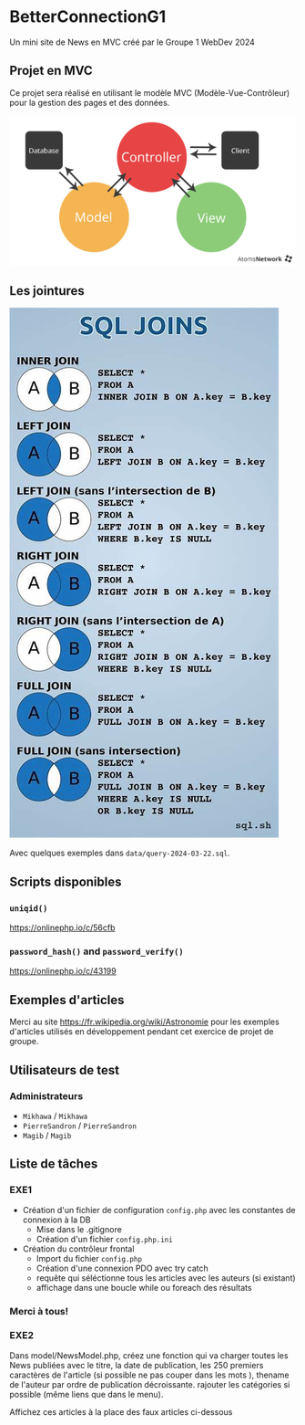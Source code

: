 # BetterConnectionG1
Un mini site de News en MVC créé par le Groupe 1 WebDev 2024

## Projet en MVC

Ce projet sera réalisé en utilisant le modèle MVC (Modèle-Vue-Contrôleur) pour la gestion des pages et des données.

![MVC](https://raw.githubusercontent.com/WebDevCF2m2023/OneConnectionG2/main/public/img/MVC.png)

## Les jointures
![join](https://raw.githubusercontent.com/WebDevCF2m2023/BetterConnectionG1/main/public/img/sql-joins.jpg)

Avec quelques exemples dans `data/query-2024-03-22.sql`.

## Scripts disponibles

### `uniqid()`

https://onlinephp.io/c/56cfb

### `password_hash()` and `password_verify()`

https://onlinephp.io/c/43199

## Exemples d'articles

Merci au site https://fr.wikipedia.org/wiki/Astronomie pour les exemples d'articles utilisés en développement pendant cet exercice de projet de groupe.

## Utilisateurs de test

### Administrateurs

- `Mikhawa` / `Mikhawa`
- `PierreSandron` / `PierreSandron`
- `Magib` / `Magib`

## Liste de tâches

### EXE1
- Création d'un fichier de configuration `config.php` avec les constantes de connexion à la DB
    - Mise dans le .gitignore
    - Création d'un fichier `config.php.ini`
- Création du contrôleur frontal
    - Import du fichier `config.php`
    - Création d'une connexion PDO avec try catch
    - requête qui séléctionne tous les articles avec les auteurs (si existant)
    - affichage dans une boucle while ou foreach des résultats

### Merci à tous!

### EXE2

Dans model/NewsModel.php, créez une fonction qui va charger toutes les News publiées avec le titre, la date de publication, les 250 premiers caractères de l'article (si possible ne pas couper dans les mots ), thename de l'auteur par ordre de publication décroissante. rajouter les catégories si possible (même liens que dans le menu).


Affichez ces articles à la place des faux articles ci-dessous

